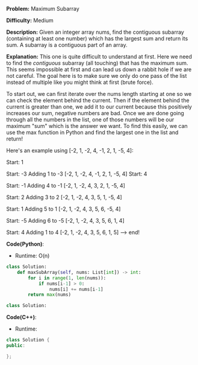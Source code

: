 **Problem:** Maximum Subarray

**Difficulty:** Medium

**Description:** Given an integer array nums, find the contiguous subarray (containing at least one number) which has the largest sum and return its sum. A subarray is a contiguous part of an array.

**Explanation:**
This one is quite difficult to understand at first. Here we need to find the *contiguous* subarray (all touching) that has the maximum sum. This seems impossible at first and can lead us down a rabbit hole if we are not careful. The goal here is to make sure we only do one pass of the list instead of multiple like you might think at first (brute force).

To start out, we can first iterate over the nums length starting at one so we can check the element behind the current. Then if the element behind the current is greater than one, we add it to our current because this positively increases our sum, negative numbers are bad. Once we are done going through all the numbers in the list, one of those numbers will be our maximum "sum" which is the answer we want. To find this easily, we can use the max function in Python and find the largest one in the list and return!

Here's an example using [-2, 1, -2, 4, -1, 2, 1, -5, 4]:

Start: 1

Start: -3
Adding 1 to -3
[-2, 1, -2, 4, -1, 2, 1, -5, 4]
Start: 4

Start: -1
Adding 4 to -1
[-2, 1, -2, 4, 3, 2, 1, -5, 4]

Start: 2
Adding 3 to 2
[-2, 1, -2, 4, 3, 5, 1, -5, 4]

Start: 1
Adding 5 to 1
[-2, 1, -2, 4, 3, 5, 6, -5, 4]

Start: -5
Adding 6 to -5
[-2, 1, -2, 4, 3, 5, 6, 1, 4]

Start: 4
Adding 1 to 4
[-2, 1, -2, 4, 3, 5, 6, 1, 5] --> end!


**Code(Python)**:

* Runtime: O(n)
```Python
class Solution:
    def maxSubArray(self, nums: List[int]) -> int:
        for i in range(1, len(nums)):
            if nums[i-1] > 0:
                nums[i] += nums[i-1]
        return max(nums)
```

```Python
class Solution:

```

**Code(C++)**:
* Runtime: 
```C++
class Solution {
public:

};
```
